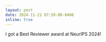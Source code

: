 ```yaml
---
layout: post
date: 2024-11-21 07:59:00-0400
inline: true
---
```


I got a Best Reviewer award at NeurIPS 2024!